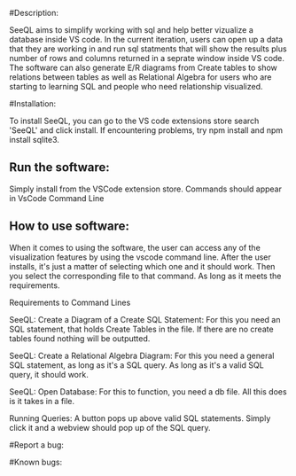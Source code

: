 #Description:

SeeQL aims to simplify working with sql and help better vizualize a database inside VS code. In the current iteration, users can open up a data that they are working in and run sql statments that will show the results plus number of rows and columns returned in a seprate window inside VS code. The software can also generate E/R diagrams from Create tables to show relations between tables as well as Relational Algebra for users who are starting to learning SQL and people who need relationship visualized.

#Installation:

To install SeeQL, you can go to the VS code extensions store search 'SeeQL' and click install. If encountering problems, try npm install and npm install sqlite3.

## Run the software:

Simply install from the VSCode extension store. Commands should appear in VsCode Command Line

## How to use software:
When it comes to using the software, the user can access any of the visualization features by using the vscode command line. After the user installs, it's just a matter of selecting which one and it should work. Then you select the corresponding file to that command. As long as it meets the requirements.

Requirements to Command Lines

SeeQL: Create a Diagram of a Create SQL Statement: For this you need an SQL statement, that holds Create Tables in the file. If there are no create tables found nothing will be outputted.

SeeQL: Create a Relational Algebra Diagram: For this you need a general SQL statement, as long as it's a SQL query. As long as it's a valid SQL query, it should work.

SeeQL: Open Database: For this to function, you need a db file. All this does is it takes in a file.

Running Queries: A button pops up above valid SQL statements. Simply click it and a webview should pop up of the SQL query.


#Report a bug:

#Known bugs:
